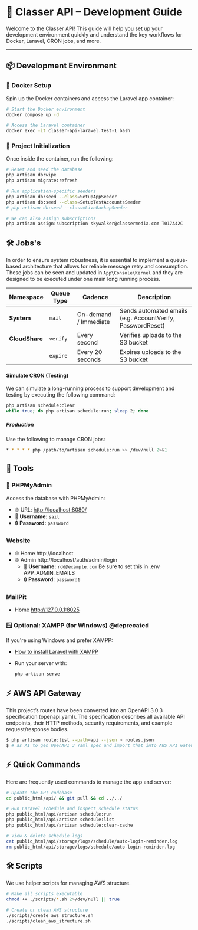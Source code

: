 # 🚀 Classer API – Development Guide

Welcome to the Classer API! This guide will help you set up your development environment quickly and understand the key workflows for Docker, Laravel, CRON jobs, and more.

---

## 📦 Development Environment

### 🐳 Docker Setup

Spin up the Docker containers and access the Laravel app container:

```bash
# Start the Docker environment
docker compose up -d

# Access the Laravel container
docker exec -it classer-api-laravel.test-1 bash
```

### 🔧 Project Initialization

Once inside the container, run the following:

```bash
# Reset and seed the database
php artisan db:wipe
php artisan migrate:refresh

# Run application-specific seeders
php artisan db:seed --class=SetupAppSeeder
php artisan db:seed --class=SetupTestAccountsSeeder
# php artisan db:seed --class=LiveBackupSeeder

# We can also assign subscriptions
php artisan assign:subscription skywalker@classermedia.com T017A42C
``` 

## 🛠️ Jobs's
In order to ensure system robustness, it is essential to implement a queue-based architecture that allows for reliable message retry and consumption. These jobs can be seen and updated in `App\Console\Kernel` and they are designed to be executed under one main long running process.

| Namespace      | Queue Type | Cadence             | Description                                                     |
|----------------|------------|---------------------|-----------------------------------------------------------------|
| **System**     | `mail`     | On-demand / Immediate | Sends automated emails (e.g. AccountVerify, PasswordReset)    |
| **CloudShare** | `verify`   | Every second         | Verifies uploads to the S3 bucket                              |
|                | `expire`   | Every 20 seconds     | Expires uploads to the S3 bucket                               |

#### Simulate CRON (Testing)
We can simulate a long-running process to support development and testing by executing the following command:

```bash
php artisan schedule:clear
while true; do php artisan schedule:run; sleep 2; done
```

##### Production
Use the following to manage CRON jobs:

```bash
* * * * * php /path/to/artisan schedule:run >> /dev/null 2>&1
```

## 🧪 Tools

### 🐘 PHPMyAdmin

Access the database with PHPMyAdmin:

* 🌐 URL: [http://localhost:8080/](http://localhost:8080/)
* 👤 **Username:** `sail`
* 🔒 **Password:** `password`

### Website
* 🌐 Home http://localhost
* 🌐 Admin http://localhost/auth/admin/login
  * 👤 **Username:** `rdd@example.com` Be sure to set this in .env APP_ADMIN_EMAILS
  * 🔒 **Password:** `password1`

### MailPit
* Home http://127.0.0.1:8025

### 🪟 Optional: XAMPP (for Windows) @deprecated

If you're using Windows and prefer XAMPP:

* [How to install Laravel with XAMPP](https://code.tutsplus.com/how-to-install-laravel--cms-93381t)
* Run your server with:

  ```bash
  php artisan serve
  ```

## ⚡ AWS API Gateway

This project’s routes have been converted into an OpenAPI 3.0.3 specification (openapi.yaml). The specification describes all available API endpoints, their HTTP methods, security requirements, and example request/response bodies.

```bash
$ php artisan route:list --path=api --json > routes.json
$ # as AI to gen OpenAPI 3 Yaml spec and import that into AWS API Gateway
```

## ⚡ Quick Commands

Here are frequently used commands to manage the app and server:

```bash
# Update the API codebase
cd public_html/api/ && git pull && cd ../../

# Run Laravel schedule and inspect schedule status
php public_html/api/artisan schedule:run
php public_html/api/artisan schedule:list
php public_html/api/artisan schedule:clear-cache

# View & delete schedule logs
cat public_html/api/storage/logs/schedule/auto-login-reminder.log
rm public_html/api/storage/logs/schedule/auto-login-reminder.log
```

## 🛠️ Scripts

We use helper scripts for managing AWS structure.

```bash
# Make all scripts executable
chmod +x ./scripts/*.sh 2>/dev/null || true

# Create or clean AWS structure
./scripts/create_aws_structure.sh
./scripts/clean_aws_structure.sh
```